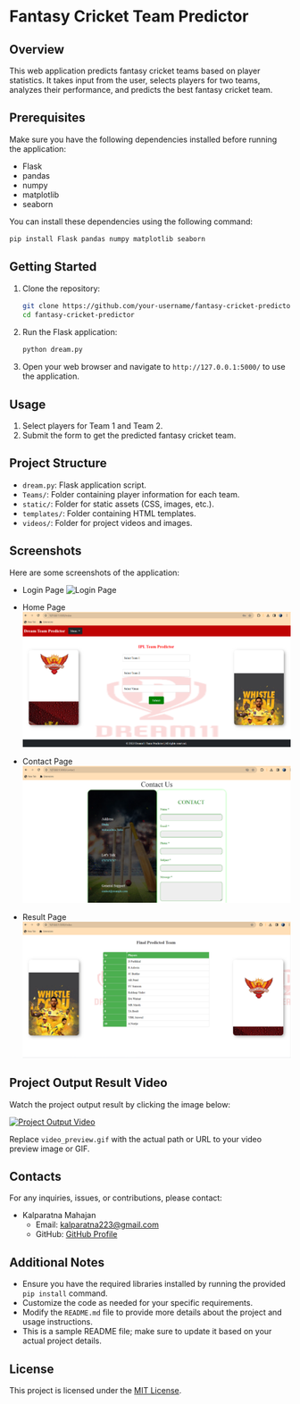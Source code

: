 
# Fantasy Cricket Team Predictor

## Overview
This web application predicts fantasy cricket teams based on player statistics. It takes input from the user, selects players for two teams, analyzes their performance, and predicts the best fantasy cricket team.

## Prerequisites
Make sure you have the following dependencies installed before running the application:
- Flask
- pandas
- numpy
- matplotlib
- seaborn 

You can install these dependencies using the following command:
```bash
pip install Flask pandas numpy matplotlib seaborn
```

## Getting Started
1. Clone the repository:
   ```bash
   git clone https://github.com/your-username/fantasy-cricket-predictor.git
   cd fantasy-cricket-predictor
   ```

2. Run the Flask application:
   ```bash
   python dream.py
   ```

3. Open your web browser and navigate to `http://127.0.0.1:5000/` to use the application.

## Usage
1. Select players for Team 1 and Team 2.
2. Submit the form to get the predicted fantasy cricket team.

## Project Structure
- `dream.py`: Flask application script.
- `Teams/`: Folder containing player information for each team.
- `static/`: Folder for static assets (CSS, images, etc.).
- `templates/`: Folder containing HTML templates.
- `videos/`: Folder for project videos and images.

## Screenshots
Here are some screenshots of the application:

- Login Page
  ![Login Page](videos/login.png)

- Home Page
  ![Home Page](videos/Home.png)

- Contact Page
  ![Contact Page](videos/contact.png)

- Result Page
  ![Result Page](videos/Result.png)

## Project Output Result Video
Watch the project output result by clicking the image below:

[![Project Output Video](videos/video_preview.gif)](https://drive.google.com/file/d/1xdg22R2csdGbAvZakXovRlCtF4PIjtNg/view?usp=drivesdk)

Replace `video_preview.gif` with the actual path or URL to your video preview image or GIF.

## Contacts
For any inquiries, issues, or contributions, please contact:

- Kalparatna Mahajan
  - Email: kalparatna223@gmail.com
  - GitHub: [GitHub Profile](https://github.com/Kalparatna)

## Additional Notes
- Ensure you have the required libraries installed by running the provided `pip install` command.
- Customize the code as needed for your specific requirements.
- Modify the `README.md` file to provide more details about the project and usage instructions.
- This is a sample README file; make sure to update it based on your actual project details.

## License
This project is licensed under the [MIT License](LICENSE).

